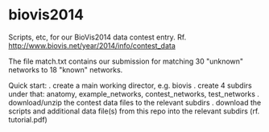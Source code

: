 biovis2014
==========

Scripts, etc, for our BioVis2014 data contest entry. 
Rf. http://www.biovis.net/year/2014/info/contest_data

The file match.txt contains our submission for matching 30 "unknown" networks to 18 "known" networks.

Quick start:
. create a main working director, e.g. biovis
. create 4 subdirs under that: 
    anatomy, example_networks, contest_networks, test_networks
. download/unzip the contest data files to the relevant subdirs
. download the scripts and additional data file(s) from this repo into the relevant subdirs (rf. tutorial.pdf)

